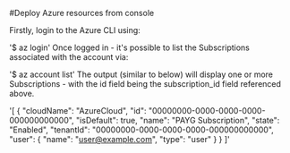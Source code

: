 #Deploy Azure resources from console

Firstly, login to the Azure CLI using:

'$ az login'
Once logged in - it's possible to list the Subscriptions associated with the account via:

'$ az account list'
The output (similar to below) will display one or more Subscriptions - with the id field being the subscription_id field referenced above.

'[
  {
    "cloudName": "AzureCloud",
    "id": "00000000-0000-0000-0000-000000000000",
    "isDefault": true,
    "name": "PAYG Subscription",
    "state": "Enabled",
    "tenantId": "00000000-0000-0000-0000-000000000000",
    "user": {
      "name": "user@example.com",
      "type": "user"
    }
  }
]'

